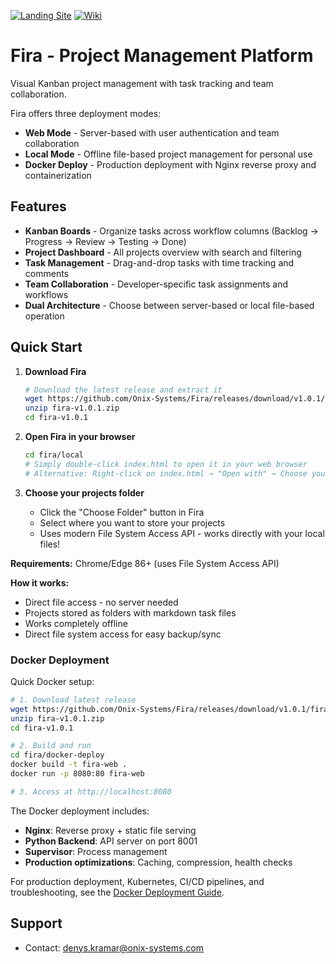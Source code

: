 
[![Landing Site](https://img.shields.io/badge/Website-Landing%20Page-blue?logo=web)](https://onix-systems-android-tasks.dev.onix.team/landing/index.html)
[![Wiki](https://img.shields.io/badge/Wiki-GitHub%20Wiki-green?logo=tools)](https://github.com/Onix-Systems/Fira/wiki)

# Fira - Project Management Platform

Visual Kanban project management with task tracking and team collaboration.

Fira offers three deployment modes:
- **Web Mode** - Server-based with user authentication and team collaboration
- **Local Mode** - Offline file-based project management for personal use
- **Docker Deploy** - Production deployment with Nginx reverse proxy and containerization

## Features

- **Kanban Boards** - Organize tasks across workflow columns (Backlog → Progress → Review → Testing → Done)
- **Project Dashboard** - All projects overview with search and filtering
- **Task Management** - Drag-and-drop tasks with time tracking and comments
- **Team Collaboration** - Developer-specific task assignments and workflows
- **Dual Architecture** - Choose between server-based or local file-based operation

## Quick Start

1. **Download Fira**
   ```bash
   # Download the latest release and extract it
   wget https://github.com/Onix-Systems/Fira/releases/download/v1.0.1/fira-v1.0.1.zip
   unzip fira-v1.0.1.zip
   cd fira-v1.0.1
   ```

2. **Open Fira in your browser**
   ```bash
   cd fira/local
   # Simply double-click index.html to open it in your web browser
   # Alternative: Right-click on index.html → "Open with" → Choose your preferred browser
   ```

3. **Choose your projects folder**
   - Click the "Choose Folder" button in Fira
   - Select where you want to store your projects
   - Uses modern File System Access API - works directly with your local files!

**Requirements:** Chrome/Edge 86+ (uses File System Access API)

**How it works:**
- Direct file access - no server needed
- Projects stored as folders with markdown task files
- Works completely offline
- Direct file system access for easy backup/sync

### Docker Deployment

Quick Docker setup:

```bash
# 1. Download latest release
wget https://github.com/Onix-Systems/Fira/releases/download/v1.0.1/fira-v1.0.1.zip
unzip fira-v1.0.1.zip
cd fira-v1.0.1

# 2. Build and run
cd fira/docker-deploy
docker build -t fira-web .
docker run -p 8080:80 fira-web

# 3. Access at http://localhost:8080
```

The Docker deployment includes:
- **Nginx**: Reverse proxy + static file serving
- **Python Backend**: API server on port 8001
- **Supervisor**: Process management
- **Production optimizations**: Caching, compression, health checks

For production deployment, Kubernetes, CI/CD pipelines, and troubleshooting, see the [Docker Deployment Guide](fira/docker-deploy/README.md).


## Support
- Contact: denys.kramar@onix-systems.com
